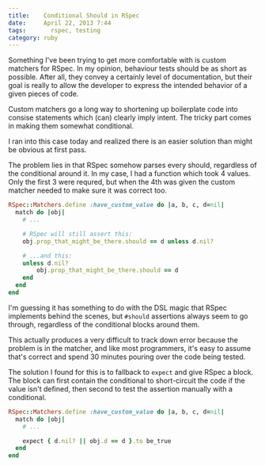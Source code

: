 ```yaml
---
title:    Conditional Should in RSpec
date:     April 22, 2013 7:44
tags:	    rspec, testing
category: ruby
---
```


Something I've been trying to get more comfortable with is custom matchers for RSpec.  In my opinion, behaviour tests should be as short as possible.  After all, they convey a certainly level of documentation, but their goal is really to allow the developer to express the intended behavior of a given pieces of code.

Custom matchers go a long way to shortening up boilerplate code into consise statements which (can) clearly imply intent.  The tricky part comes in making them somewhat conditional.

I ran into this case today and realized there is an easier solution than might be obvious at first pass.

The problem lies in that RSpec somehow parses every should, regardless of the conditional around it.  In my case, I had a function which took 4 values.  Only the first 3 were requred, but when the 4th was given the custom matcher needed to make sure it was correct too.

```ruby
RSpec::Matchers.define :have_custom_value do |a, b, c, d=nil|
  match do |obj|
    # ...

    # RSpec will still assert this:
    obj.prop_that_might_be_there.should == d unless d.nil?

    # ...and this:
    unless d.nil?
    	obj.prop_that_might_be_there.should == d
    end
  end
end
```

I'm guessing it has something to do with the DSL magic that RSpec implements behind the scenes, but `#should` assertions always seem to go through, regardless of the conditional blocks around them.

This actually produces a very difficult to track down error because the problem is in the matcher, and like most programmers, it's easy to assume that's correct and spend 30 minutes pouring over the code being tested.

The solution I found for this is to fallback to `expect` and give RSpec a block.  The block can first contain the conditional to short-circuit the code if the value isn't defined, then second to test the assertion manually with a conditional.

```ruby
RSpec::Matchers.define :have_custom_value do |a, b, c, d=nil|
  match do |obj|
    # ...

    expect { d.nil? || obj.d == d }.to be_true
  end
end
```
